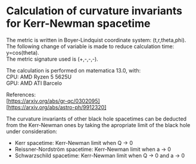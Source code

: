 # Calculation of curvature invariants for Kerr-Newman spacetime

The metric is written in Boyer-Lindquist coordinate system: (t,r,theta,phi). The following change of variable is made to reduce calculation time: y=cos(theta).  
The metric signature used is (+,-,-,-).  
  
The calculation is performed on matematica 13.0, with:  
CPU: AMD Ryzen 5 5625U  
GPU: AMD ATI Barcelo  
  
References:  
[https://arxiv.org/abs/gr-qc/0302095]  
[https://arxiv.org/abs/astro-ph/9912320]  

The curvature invariants of other black hole spacetimes can be deducted from the Kerr-Newman ones by taking the apropriate limit of the black hole under consideration:  

- Kerr spacetime: Kerr-Newman limit when Q -> 0
- Reissner-Nordström spacetime: Kerr-Newman limit when a -> 0
- Schwarzschild spacetime: Kerr-Newman limit when Q -> 0 and a -> 0  
